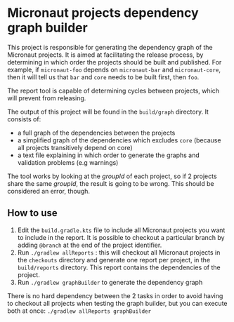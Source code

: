 # Micronaut projects dependency graph builder

This project is responsible for generating the dependency graph of the Micronaut projects.
It is aimed at facilitating the release process, by determining in which order the projects should be built and published.
For example, if `micronaut-foo` depends on `micronaut-bar` and `micronaut-core`, then it will tell us that `bar` and `core` needs to be built first, then `foo`.

The report tool is capable of determining cycles between projects, which will prevent from releasing.

The output of this project will be found in the `build/graph` directory.
It consists of:

- a full graph of the dependencies between the projects
- a simplified graph of the dependencies which excludes `core` (because all projects transitively depend on core)
- a text file explaining in which order to generate the graphs and validation problems (e.g warnings)

The tool works by looking at the _groupId_ of each project, so if 2 projects share the same _groupId_, the result is going to be wrong.
This should be considered an error, though.

## How to use

1. Edit the `build.gradle.kts` file to include all Micronaut projects you want to include in the report. It is possible to checkout a particular branch by adding `@branch` at the end of the project identifier.
2. Run `./gradlew allReports` : this will checkout all Micronaut projects in the `checkouts` directory and generate one report per project, in the `build/reports` directory. This report contains the dependencies of the project.
3. Run `./gradlew graphBuilder` to generate the dependency graph

There is no hard dependency between the 2 tasks in order to avoid having to checkout all projects when testing the graph builder, but you can execute both at once: `./gradlew allReports graphBuilder`
